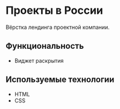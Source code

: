 # Проекты в России

Вёрстка лендинга проектной компании.

## Функциональность

- Виджет раскрытия

## Используемые технологии

- HTML
- CSS
